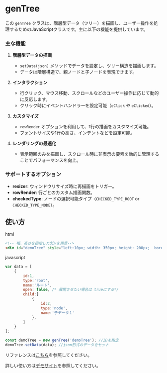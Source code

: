 # genTree
この `genTree` クラスは、階層型データ（ツリー）を描画し、ユーザー操作を処理するためのJavaScriptクラスです。主に以下の機能を提供しています。

### 主な機能

1. **階層型データの描画**  
   - `setData(json)` メソッドでデータを設定し、ツリー構造を描画します。
   - データは階層構造で、親ノードと子ノードを表現できます。

2. **インタラクション**
   - 行クリック、マウス移動、スクロールなどのユーザー操作に応じて動的に反応します。
   - クリック時にイベントハンドラーを設定可能（`eClick` や `eClicked`）。

3. **カスタマイズ**
   - `rowRender` オプションを利用して、1行の描画をカスタマイズ可能。
   - フォントサイズや1行の高さ、インデントなどを設定可能。

4. **レンダリングの最適化**
   - 表示範囲のみを描画し、スクロール時に非表示の要素を動的に管理することでパフォーマンスを向上。

### サポートするオプション

- **resizer**: ウィンドウリサイズ時に再描画をトリガー。
- **rowRender**: 行ごとのカスタム描画関数。
- **checkedType**: ノードの選択可能タイプ（`CHECKED_TYPE_ROOT` or `CHECKED_TYPE_NODE`）。


## 使い方
html
```html
<!-- 幅、高さを指定したdivを用意-->
<div id="demoTree" style="left:10px; width: 350px; height: 200px;  border-style: solid; border-width: 1px;"></div>
```
javascript
```javascript
var data = [
    {
        id:1,
        type:'root',
        name:'ルート',
        open: false, /* 展開させたい場合は trueにする*/
        child:[
            {
                id:2,
                type:'node',
                name:'子データ１'
            },
        ]
    }
];

const demoTree = new genTree('demoTree'); //IDを指定
demoTree.setData(data); //json形式のデータをセット

```
リファレンスは[こちら](https://github.com/rinoyod/genTree/tree/master/js)を参照してください。

詳しい使い方は[デモサイト](https://rinoyod.netlify.app/gentree/demo/)を参照してください。
